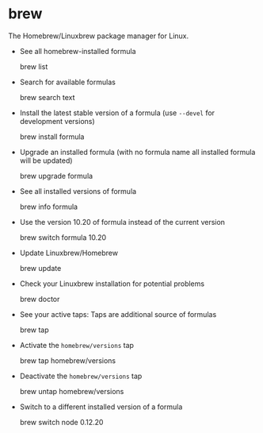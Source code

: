 # brew

  The Homebrew/Linuxbrew package manager for Linux.

- See all homebrew-installed formula

    brew list


- Search for available formulas

    brew search text


- Install the latest stable version of a formula (use `--devel` for development versions)

    brew install formula


- Upgrade an installed formula (with no formula name all installed formula will be updated)

    brew upgrade formula


- See all installed versions of formula

    brew info formula


- Use the version 10.20 of formula instead of the current version

    brew switch formula 10.20


- Update Linuxbrew/Homebrew

    brew update


- Check your Linuxbrew installation for potential problems

    brew doctor


- See your active taps: Taps are additional source of formulas

    brew tap


- Activate the `homebrew/versions` tap

    brew tap homebrew/versions


- Deactivate the `homebrew/versions` tap

    brew untap homebrew/versions


- Switch to a different installed version of a formula

    brew switch node 0.12.20

